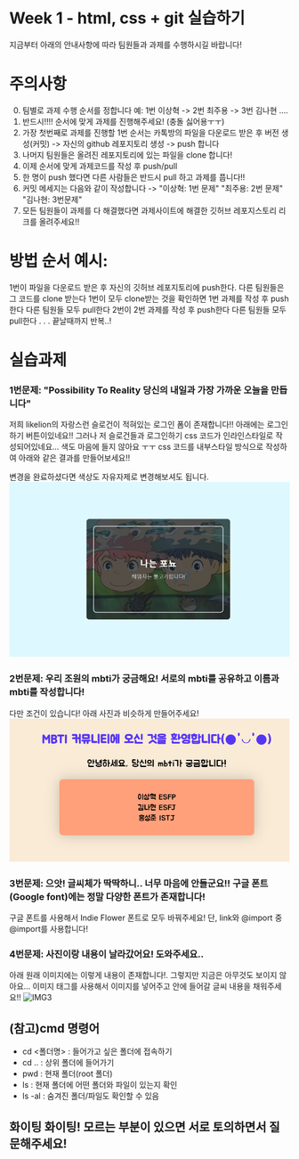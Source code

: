 # Week 1 - html, css + git 실습하기

지금부터 아래의 안내사항에 따라 팀원들과 과제를 수행하시길 바랍니다!

# 주의사항

0. 팀별로 과제 수행 순서를 정합니다 예: 1번 이상혁 -> 2번 최주용 -> 3번 김나현 ....
1. 반드시!!!! 순서에 맞게 과제를 진행해주세요! (충돌 싫어용ㅜㅜ)
2. 가장 첫번째로 과제를 진행할 1번 순서는 카톡방의 파일을 다운로드 받은 후 버전 생성(커밋) -> 자신의 github 레포지토리 생성 -> push 합니다
3. 나머지 팀원들은 올려진 레포지토리에 있는 파일을 clone 합니다!
4. 이제 순서에 맞게 과제코드를 작성 후 push/pull
5. 한 명이 push 했다면 다른 사람들은 반드시 pull 하고 과제를 풉니다!!
6. 커밋 메세지는 다음와 같이 작성합니다 -> "이상혁: 1번 문제" "최주용: 2번 문제" "김나현: 3번문제"
7. 모든 팀원들이 과제를 다 해결했다면 과제사이트에 해결한 깃허브 레포지스토리 리크를 올려주세요!!

# 방법 순서 예시:

1번이 파일을 다운로드 받은 후 자신의 깃허브 레포지토리에 push한다.
다른 팀원들은 그 코드를 clone 받는다
1번이 모두 clone받는 것을 확인하면 1번 과제를 작성 후 push한다
다른 팀원들 모두 pull한다
2번이 2번 과제를 작성 후 push한다
다른 팀원들 모두 pull한다
.
.
.
끝날때까지 반복..!

# 실습과제

### 1번문제: "Possibility To Reality 당신의 내일과 가장 가까운 오늘을 만듭니다"

저희 likelion의 자랑스런 슬로건이 적혀있는 로그인 폼이 존재합니다!!
아래에는 로그인하기 버튼이있네요!!
그러나 저 슬로건들과 로그인하기 css 코드가 인라인스타일로 작성되어있네요...
색도 마음에 들지 않아요 ㅜㅜ
css 코드를 내부스타일 방식으로 작성하여 아래와 같은 결과를 만들어보세요!!

변경을 완료하셨다면 색상도 자유자제로 변경해보셔도 됩니다.
![IMG1](question/assets/image-1.png)

### 2번문제: 우리 조원의 mbti가 궁금해요! 서로의 mbti를 공유하고 이름과 mbti를 작성합니다!

다만 조건이 있습니다! 아래 사진과 비슷하게 만들어주세요!
![IMG2](question/assets/image.png)

### 3번문제: 으앗! 글씨체가 딱딱하니.. 너무 마음에 안들군요!! 구글 폰트(Google font)에는 정말 다양한 폰트가 존재합니다!

구글 폰트를 사용해서 Indie Flower 폰트로 모두 바꿔주세요! 단, link와 @import 중 @import를 사용합니다!

### 4번문제: 사진이랑 내용이 날라갔어요! 도와주세요..

아래 원래 이미지에는 이렇게 내용이 존재합니다!.
그렇지만 지금은 아무것도 보이지 않아요...
이미지 태그를 사용해서 이미지를 넣어주고 안에 들어갈 글씨 내용을 채워주세요!!
![IMG3](question/assets/image-1.pnge.png)

## (참고)cmd 명령어

- cd <폴더명> : 들어가고 싶은 폴더에 접속하기
- cd .. : 상위 폴더에 들어가기
- pwd : 현재 폴더(root 폴더)
- ls : 현재 폴더에 어떤 폴더와 파일이 있는지 확인
- ls -al : 숨겨진 폴더/파일도 확인할 수 있음

## 화이팅 화이팅! 모르는 부분이 있으면 서로 토의하면서 질문해주세요!
